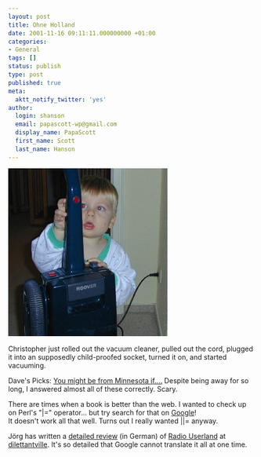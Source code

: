 ```yaml
---
layout: post
title: Ohne Holland
date: 2001-11-16 09:11:11.000000000 +01:00
categories:
- General
tags: []
status: publish
type: post
published: true
meta:
  aktt_notify_twitter: 'yes'
author:
  login: shanson
  email: papascott-wp@gmail.com
  display_name: PapaScott
  first_name: Scott
  last_name: Hanson
---
```

<p><img src="/wordpress/wp-content/uploads/2001/11/crhhoover.jpg" height="342" width="325" border="0" alt="crhhoover.jpg: " /></p>
<p>Christopher just rolled out the vacuum cleaner, pulled out the cord, plugged it into an supposedly child-proofed socket, turned it on, and started vacuuming. </p>
<p>Dave's Picks: <a href="http://davespicks.com/misc/mightbefrommn.html">You might be from Minnesota if....</a>  Despite being away for so long, I answered almost all of these correctly. Scary.</p>
<p>There are times when a book is better than the web. I wanted to check up on Perl's  "|=" operator... but try search for that on <a href="http://www.google.com/search?q=PapaScott&btnG=Google+Search">Google</a>!<br />
 It doesn't work all that well. Turns out I really wanted ||= anyway.</p>
<p>Jörg has written a <a href="http://dilett.antville.org/20011115/2437/">detailed review</a> (in German) of <a href="http://radio.userland.com">Radio Userland</a> at <a href="http://dilett.antville.org">dilettantville</a>. It's so detailed that Google cannot translate it all at one time.</p>
